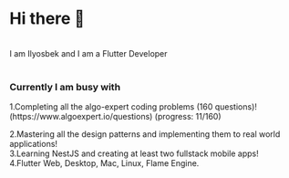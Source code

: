 
<h1>Hi there 👋</h1> </br>
I am Ilyosbek and I am a Flutter Developer</br></br>
<h3>Currently I am busy with</h3>
1.Completing all the algo-expert coding problems (160 questions)! (https://www.algoexpert.io/questions) (progress: 11/160) </br>

2.Mastering all the design patterns and implementing them to real world applications!</br>
3.Learning NestJS and creating at least two fullstack mobile apps!</br>
4.Flutter Web, Desktop, Mac, Linux, Flame Engine.





